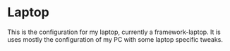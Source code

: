 # Laptop

This is the configuration for my laptop, currently a framework-laptop.
It is uses mostly the configuration of my PC with some laptop specific tweaks.
